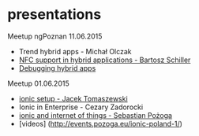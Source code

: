 # presentations

Meetup ngPoznan 11.06.2015
* Trend hybrid apps - Michał Olczak
* [NFC support in hybrid applications - Bartosz Schiller](https://drive.google.com/file/d/0B9TuDhbptxI-clFLRDBpTVlTQWc/view)
* [Debugging hybrid apps](https://docs.google.com/presentation/d/1ZsftUd2e92eW8IBF25o_T5KGud-xHGuXmIPFE3Yhu7s/edit?usp=sharing)

Meetup 01.06.2015
* [ionic setup - Jacek Tomaszewski ](http://jtomaszewski.github.io/slides-ionic-setup/)
* Ionic in Enterprise - Cezary Zadorocki
* [ionic and internet of things - Sebastian Pożoga ](https://docs.google.com/presentation/d/1hhx5Xog-pSUlxGJ_QW0dkxgitOqbF43g9BAW2x6Q2ys/edit?usp=sharing)
* [videos] (http://events.pozoga.eu/ionic-poland-1/)
